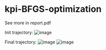 # kpi-BFGS-optimization

See more in report.pdf

Init trajectory:
![image](https://github.com/oleksii-harmash/kpi-BFGS-optimization/assets/72203364/faf25397-78eb-4486-b59d-64e01416aa33)

Final trajectory:
![image](https://github.com/oleksii-harmash/kpi-BFGS-optimization/assets/72203364/03411020-7422-441c-8cf9-4afc249954aa)
![image](https://github.com/oleksii-harmash/kpi-BFGS-optimization/assets/72203364/57f710c9-eab1-40a2-95b9-ebb9c01e7b18)
